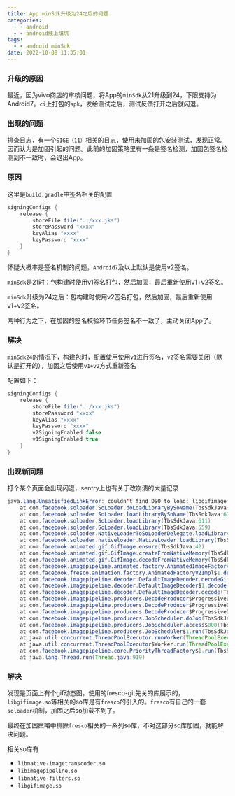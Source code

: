```yaml
---
title: App minSdk升级为24之后的问题
categories:
  - - android
  - - android线上填坑
tags:
  - - android minSdk
date: 2022-10-08 11:35:01
---
```


### 升级的原因

最近，因为vivo商店的审核问题，将App的`minSdk`从21升级到24，下限支持为Android7。`ci`上打包的`apk`，发给测试之后，测试反馈打开之后就闪退。

### 出现的问题

排查日志，有一个`SIGE（11）`相关的日志，使用未加固的包安装测试，发现正常。因而认为是加固引起的问题。此前的加固策略里有一条是签名检测，加固包签名检测到不一致时，会退出App。

### 原因

这里是`build.gradle`中签名相关的配置

```groovy
signingConfigs {
    release {
        storeFile file("../xxx.jks")
        storePassword "xxxx"
        keyAlias "xxxx"
        keyPassword "xxxx"
    }
}
```

怀疑大概率是签名机制的问题，`Android7`及以上默认是使用v2签名。

`minSdk`是21时：包构建时使用v1签名打包，然后加固，最后重新使用v1+v2签名。

`minSdk`升级为24之后：包构建时使用v2签名打包，然后加固，最后重新使用v1+v2签名。

两种行为之下，在加固的签名校验环节任务签名不一致了，主动关闭App了。

### 解决

`minSdk24`的情况下，构建包时，配置使用使用`v1`进行签名，`v2`签名需要关闭（默认是打开的），加固之后使用`v1+v2`方式重新签名

配置如下：

```groovy
signingConfigs {
    release {
        storeFile file("../xxx.jks")
        storePassword "xxxx"
        keyAlias "xxxx"
        keyPassword "xxxx"
        v2SigningEnabled false
        v1SigningEnabled true
    }
}
```

### 出现新问题

打个某个页面会出现闪退，sentry上也有关于改崩溃的大量记录

```java
java.lang.UnsatisfiedLinkError: couldn't find DSO to load: libgifimage.so caused by: Dynamic section string-table not found result: 0
    at com.facebook.soloader.SoLoader.doLoadLibraryBySoName(TbsSdkJava:825)
    at com.facebook.soloader.SoLoader.loadLibraryBySoName(TbsSdkJava:673)
    at com.facebook.soloader.SoLoader.loadLibrary(TbsSdkJava:611)
    at com.facebook.soloader.SoLoader.loadLibrary(TbsSdkJava:559)
    at com.facebook.soloader.NativeLoaderToSoLoaderDelegate.loadLibrary(TbsSdkJava:25)
    at com.facebook.soloader.nativeloader.NativeLoader.loadLibrary(TbsSdkJava:44)
    at com.facebook.animated.gif.GifImage.ensure(TbsSdkJava:42)
    at com.facebook.animated.gif.GifImage.createFromNativeMemory(TbsSdkJava:88)
    at com.facebook.animated.gif.GifImage.decodeFromNativeMemory(TbsSdkJava:110)
    at com.facebook.imagepipeline.animated.factory.AnimatedImageFactoryImpl.decodeGif(TbsSdkJava:88)
    at com.facebook.fresco.animation.factory.AnimatedFactoryV2Impl$1.decode(TbsSdkJava:88)
    at com.facebook.imagepipeline.decoder.DefaultImageDecoder.decodeGif(TbsSdkJava:139)
    at com.facebook.imagepipeline.decoder.DefaultImageDecoder$1.decode(TbsSdkJava:60)
    at com.facebook.imagepipeline.decoder.DefaultImageDecoder.decode(TbsSdkJava:120)
    at com.facebook.imagepipeline.producers.DecodeProducer$ProgressiveDecoder.doDecode(TbsSdkJava:316)
    at com.facebook.imagepipeline.producers.DecodeProducer$ProgressiveDecoder.access$300(TbsSdkJava:136)
    at com.facebook.imagepipeline.producers.DecodeProducer$ProgressiveDecoder$1.run(TbsSdkJava:186)
    at com.facebook.imagepipeline.producers.JobScheduler.doJob(TbsSdkJava:224)
    at com.facebook.imagepipeline.producers.JobScheduler.access$000(TbsSdkJava:24)
    at com.facebook.imagepipeline.producers.JobScheduler$1.run(TbsSdkJava:90)
    at java.util.concurrent.ThreadPoolExecutor.runWorker(ThreadPoolExecutor.java:1167)
    at java.util.concurrent.ThreadPoolExecutor$Worker.run(ThreadPoolExecutor.java:641)
    at com.facebook.imagepipeline.core.PriorityThreadFactory$1.run(TbsSdkJava:50)
    at java.lang.Thread.run(Thread.java:919)
```

### 解决

发现是页面上有个gif动态图，使用的fresco-git先关的库展示的，`libgifimage.so`等相关的so库是有`fresco`的引入的。`fresco`有自己的一套`soloader`机制，加固之后so加载不到了。

最终在加固策略中排除`fresco`相关的一系列so库，不对这部分so库加固，就能解决问题。

相关so库有

- `libnative-imagetranscoder.so`
- `libimagepipeline.so`
- `libnative-filters.so`
- `libgifimage.so`